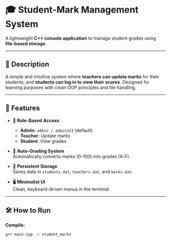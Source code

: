 # 🎓 Student-Mark Management System

A lightweight **C++ console application** to manage student grades using **file-based storage**.

---

## 📌 Description  
A simple and intuitive system where **teachers can update marks** for their students, and **students can log in to view their scores**. Designed for learning purposes with clean OOP principles and file handling.

---

## 🚀 Features  

- 🔐 **Role-Based Access**  
  - **Admin**: `admin / admin123` (default)  
  - **Teacher**: Update marks  
  - **Student**: View grades  

- 🧮 **Auto-Grading System**  
  Automatically converts marks (0-100) into grades (A-F).

- 💾 **Persistent Storage**  
  Saves data in `students.dat`, `teachers.dat`, and `marks.dat`.

- 🖥️ **Minimalist UI**  
  Clean, keyboard-driven menus in the terminal.

---

## 🛠️ How to Run  

**Compile:**  
```bash
g++ main.cpp -o student_marks
